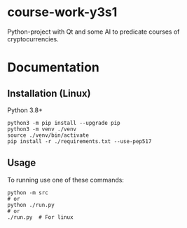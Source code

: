 # course-work-y3s1

Python-project with Qt and some AI to predicate courses of cryptocurrencies.

# Documentation

## Installation (Linux)

Python 3.8+

```shell
python3 -m pip install --upgrade pip
python3 -m venv ./venv
source ./venv/bin/activate
pip install -r ./requirements.txt --use-pep517
```

## Usage

To running use one of these commands:

```shell
python -m src
# or
python ./run.py
# or
./run.py  # For linux
```
